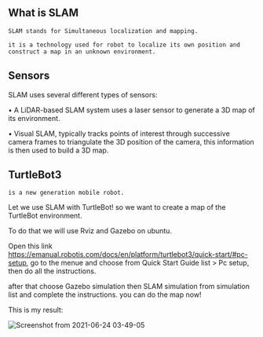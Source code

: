 What is SLAM
-------------------------

    SLAM stands for Simultaneous localization and mapping.

    it is a technology used for robot to localize its own position and construct a map in an unknown environment.

Sensors
-------------------------

SLAM uses several different types of sensors:

  •	A LiDAR-based SLAM system uses a laser sensor to generate a 3D map of its environment.

  •	Visual SLAM, typically tracks points of interest through successive camera frames to triangulate the 3D position of the camera, this information is then used to build a 3D map. 

TurtleBot3
-------------------------

    is a new generation mobile robot.

Let we use SLAM with TurtleBot! so we want to create a map of the TurtleBot environment.

To do that we will use Rviz and Gazebo on ubuntu.

Open this link https://emanual.robotis.com/docs/en/platform/turtlebot3/quick-start/#pc-setup, go to the menue and choose from Quick Start Guide list > Pc setup, then do all the instructions.

after that choose Gazebo simulation then SLAM simulation from simulation list and complete the instructions.
you can do the map now!

This is my result:

![Screenshot from 2021-06-24 03-49-05](https://user-images.githubusercontent.com/46565265/123185900-a5b62b80-d49f-11eb-8789-82322feaf162.png)

